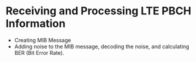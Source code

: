 # Receiving and Processing LTE PBCH Information

-	Creating MIB Message
-	Adding noise to the MIB message, decoding the noise, and calculating BER (Bit Error Rate).


